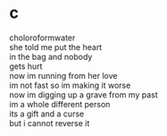 # c
choloroformwater <br/>
she told me put the heart <br/>
in the bag and nobody <br/>
gets hurt <br/>
now im running from her love <br/>
im not fast so im making it worse <br/>
now im digging up a grave from my past <br/>
im a whole different person <br/>
its a gift and a curse <br/>
but i cannot reverse it <br/>
